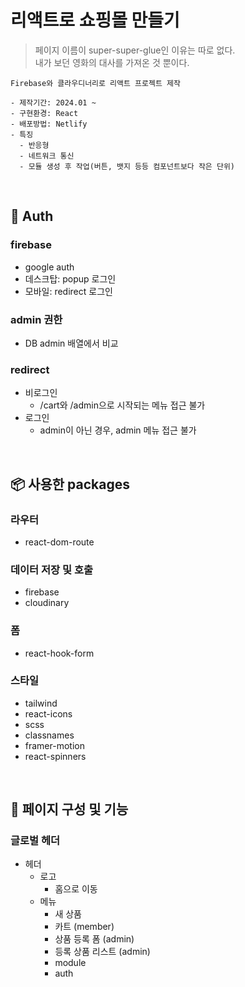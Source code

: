 # 리액트로 쇼핑몰 만들기

> 페이지 이름이 super-super-glue인 이유는 따로 없다.  
> 내가 보던 영화의 대사를 가져온 것 뿐이다.

```
Firebase와 클라우디너리로 리액트 프로젝트 제작

- 제작기간: 2024.01 ~
- 구현환경: React
- 배포방법: Netlify
- 특징
  - 반응형
  - 네트워크 통신
  - 모듈 생성 후 작업(버튼, 뱃지 등등 컴포넌트보다 작은 단위)
```

<br/>

## 🙋 Auth

### firebase

- google auth
- 데스크탑: popup 로그인
- 모바일: redirect 로그인

### admin 권한

- DB admin 배열에서 비교

### redirect

- 비로그인
  - /cart와 /admin으로 시작되는 메뉴 접근 불가
- 로그인
  - admin이 아닌 경우, admin 메뉴 접근 불가

<br/>

## 📦 사용한 packages

### 라우터

- react-dom-route

### 데이터 저장 및 호출

- firebase
- cloudinary

### 폼

- react-hook-form

### 스타일

- tailwind
- react-icons
- scss
- classnames
- framer-motion
- react-spinners

<br/>

## 🎨 페이지 구성 및 기능

### 글로벌 헤더

- 헤더
  - 로고
    - 홈으로 이동
  - 메뉴
    - 새 상품
    - 카트 (member)
    - 상품 등록 폼 (admin)
    - 등록 상품 리스트 (admin)
    - module
    - auth

